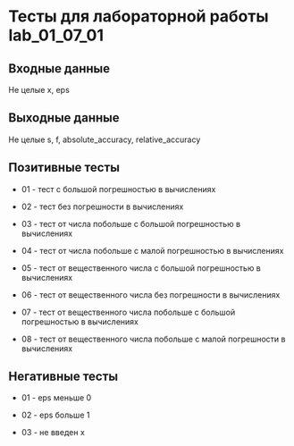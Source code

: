 # Тесты для лабораторной работы lab_01_07_01

## Входные данные

Не целые x, eps


## Выходные данные

Не целые s, f, absolute_accuracy, relative_accuracy


## Позитивные тесты

- 01 - тест с большой погрешностью в вычислениях

- 02 - тест без погрешности в вычислениях

- 03 - тест от числа побольше с большой погрешностью в вычислениях

- 04 - тест от числа побольше с малой погрешностью в вычислениях

- 05 - тест от вещественного числа с большой погрешностью в вычислениях

- 06 - тест от вещественного числа без погрешности в вычислениях

- 07 - тест от вещественного числа побольше с большой погрешностью в вычислениях

- 08 - тест от вещественного числа побольше с малой погрешности в вычислениях

## Негативные тесты

- 01 - eps меньше 0

- 02 - eps больше 1

- 03 - не введен x